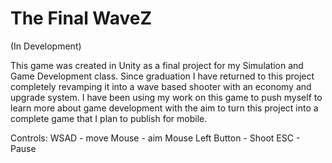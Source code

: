 # The Final WaveZ
(In Development)

This game was created in Unity as a final project for my Simulation and Game Development class. Since graduation I have returned to this project completely revamping it into a wave based shooter with an economy and upgrade system. I have been using my work on this game to push myself to learn more about game development with the aim to turn this project into a complete game that I plan to publish for mobile.

Controls:
WSAD - move
Mouse - aim
Mouse Left Button - Shoot
ESC - Pause 
